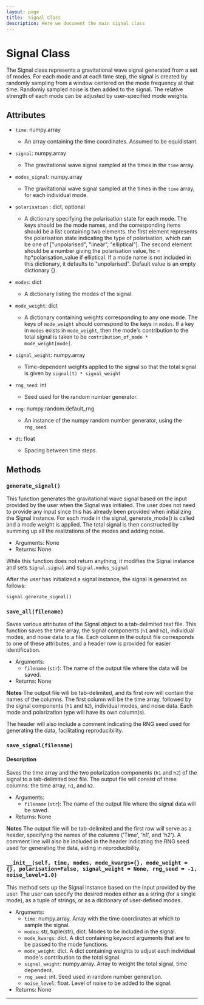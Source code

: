 ```yaml
---
layout: page
title:  Signal Class
description: Here we document the main signal class
---
```


# Signal Class
The Signal class represents a gravitational wave signal generated from a set of modes. For each mode and at each time step, the signal is created by randomly sampling from a window centered on the mode frequency at that time. Randomly sampled noise is then added to the signal. The relative strength of each mode can be adjusted by user-specified mode weights.

## Attributes
- `time`: numpy.array
  - An array containing the time coordinates. Assumed to be equidistant.

- `signal`: numpy.array
  - The gravitational wave signal sampled at the times in the `time` array.

- `modes_signal`: numpy.array
  - The gravitational wave signal sampled at the times in the `time` array, for each individual mode.

- `polarisation` : dict, optional
  - A dictionary specifying the polarisation state for each mode. 
    The keys should be the mode names, and the corresponding items should be a list containing two elements. 
    the first element represents the polarisation state
    indicating the type of polarisation, which can be one of ["unpolarised", "linear", "elliptical"].
    The second element should be a number giving the polarisation value, hc = hp*polarisation_value if elliptical.
    If a mode name is not included in this dictionary, it defaults to "unpolarised". 
    Default value is an empty dictionary {}.

- `modes`: dict
  - A dictionary listing the modes of the signal.

- `mode_weight`: dict
  - A dictionary containing weights corresponding to any one mode. The keys of `mode_weight` should correspond to the keys in `modes`. If a key in `modes` exists in `mode_weight`, then the mode's contribution to the total signal is taken to be `contribution_of_mode * mode_weight[mode]`.

- `signal_weight`: numpy.array
  - Time-dependent weights applied to the signal so that the total signal is given by `signal(t) * signal_weight`

- `rng_seed`: int
  - Seed used for the random number generator.

- `rng`: numpy.random.default_rng
  - An instance of the numpy random number generator, using the `rng_seed`.

- `dt`: float
  - Spacing between time steps.

## Methods

### `generate_signal()`
This function generates the gravitational wave signal based on the input provided by the user when the Signal was initiated. The user does not need to
provide any input since this has already been provided when initializing the Signal instance. For each mode in the signal, generate_mode() is called and a
mode weight is applied. The total signal is then constructed by summing up all the realizations of the modes and adding noise.

- Arguments: None
- Returns: None

While this function does not return anything, it modifies the Signal instance and sets `Signal.signal` and `Signal.modes_signal`

After the user has initialized a signal instance, the signal is generated as follows:
```python
signal.generate_signal()
```

### `save_all(filename)`
Saves various attributes of the Signal object to a tab-delimited text file. This function saves the time array, the signal components (`h1` and `h2`), individual modes, and noise data to a file. Each column in the output file corresponds to one of these attributes, and a header row is provided for easier identification.

- Arguments:
  - `filename` (`str`): The name of the output file where the data will be saved.    
- Returns: None

**Notes**
The output file will be tab-delimited, and its first row will contain the names of the columns. The first column will be the time array, followed by the signal components (`h1` and `h2`), individual modes, and noise data. Each mode and polarization type will have its own column(s).

The header will also include a comment indicating the RNG seed used for generating the data, facilitating reproducibility.

### `save_signal(filename)`

#### Description
Saves the time array and the two polarization components (`h1` and `h2`) of the signal to a tab-delimited text file. The output file will consist of three columns: the time array, `h1`, and `h2`.

- Arguments:
  - `filename` (`str`): The name of the output file where the signal data will be saved.
- Returns: None
 
**Notes**
The output file will be tab-delimited and the first row will serve as a header, specifying the names of the columns ('Time', 'h1', and 'h2'). 
A comment line will also be included in the header indicating the RNG seed used for generating the data, aiding in reproducibility.


### `__init__(self, time, modes, mode_kwargs={}, mode_weight = {}, polarisation=False, signal_weight = None, rng_seed = -1, noise_level=1.0)`

This method sets up the Signal instance based on the input provided by the user. The user can specify the desired modes either as a string (for a single mode), as a tuple of strings, or as a dictionary of user-defined modes. 

- Arguments:
  - `time`: numpy.array. Array with the time coordinates at which to sample the signal.
  - `modes`: str, tuple(str), dict. Modes to be included in the signal.
  - `mode_kwargs`: dict. A dict containing keyword arguments that are to be passed to the mode functions.
  - `mode_weight`: dict. A dict containing weights to adjust each individual mode's contribution to the total signal.
  - `signal_weight`: numpy.array. Array to weight the total signal, time dependent.
  - `rng_seed`: int. Seed used in random number generation.
  - `noise_level`: float. Level of noise to be added to the signal.
- Returns: None

---
